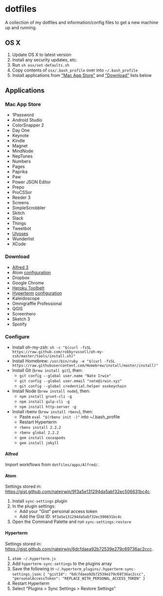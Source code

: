 # dotfiles

A collection of my dotfiles and information/config files to get a new machine up and running.

## OS X

1. Update OS X to latest version
1. Install any security updates, etc.
1. Run `sh osx/set-defaults.sh`
1. Copy contents of `osx/.bash_profile` over into `~/.bash_profile`
1. Install applications from ["Mac App Store"](#mac-app-store) and ["Download"](#download) lists below

## Applications

### Mac App Store

- 1Password
- Android Studio
- ColorSnapper 2
- Day One
- Keynote
- Kindle
- Magnet
- MindNode
- NepTunes
- Numbers
- Pages
- Paprika
- Paw
- Power JSON Editor
- Prepo
- ProCSSor
- Reeder 3
- Screens
- SimpleScrobbler
- Skitch
- Slack
- Things
- Tweetbot
- [Ulysses](#ulysses)
- Wunderlist
- XCode

### Download

- [Alfred 3](#alfred)
- Atom [configuration](#atom)
- Dropbox
- Google Chrome
- [Heroku Toolbelt](https://devcenter.heroku.com/articles/heroku-command-line)
- [Hyperterm](https://hyperterm.org) [configuration](#hyperterm)
- Kaleidoscope
- Omnigraffle Professional
- QGIS
- Screenhero
- Sketch 3
- Spotify

### Configure

- Install oh-my-zsh: `sh -c "$(curl -fsSL https://raw.github.com/robbyrussell/oh-my-zsh/master/tools/install.sh)"`
- Install Homebrew: `/usr/bin/ruby -e "$(curl -fsSL https://raw.githubusercontent.com/Homebrew/install/master/install)"`
- Install Git (`brew install git`), then:
  - `git config --global user.name "Nate Irwin"`
  - `git config --global user.email "nate@irwin.xyz"`
  - `git config --global credential.helper osxkeychain`
- Install Node (`brew install node`), then:
  - `npm install grunt-cli -g`
  - `npm install gulp-cli -g`
  - `npm install http-server -g`
- Install rbenv (`brew install rbenv`), then:
  - Paste `eval "$(rbenv init -)"` into ~/.bash_profile
  - Restart Hyperterm
  - `rbenv install 2.2.2`
  - `rbenv global 2.2.2`
  - `gem install cocoapods`
  - `gem install jekyll`

#### Alfred

Import workflows from `dotfiles/apps/Alfred/`.

#### Atom

Settings stored in: https://gist.github.com/nateirwin/9f3a5e131294da5abf32ec506631bc4c.

1. Install `sync-settings` plugin
1. In the plugin settings:
   - Add your "Gist" personal access token
   - Add the Gist ID: `9f3a5e131294da5abf32ec506631bc4c`
1. Open the Command Palette and run `sync-settings:restore`

#### Hyperterm

Settings stored in: https://gist.github.com/nateirwin/6dcfdaea92b72539e279c69736ac2ccc.

1. `atom ~/.hyperterm.js`
1. Add `hyperterm-sync-settings` to the plugins array
1. Save the following in `~/.hyperterm_plugins/.hyperterm-sync-settings.json`:
    `{
      "gistId": "6dcfdaea92b72539e279c69736ac2ccc",
      "personalAccessToken": "REPLACE_WITH_PERSONAL_ACCESS_TOKEN"
    }`
1. Restart Hyperterm
1. Select "Plugins > Sync Settings > Restore Settings"
